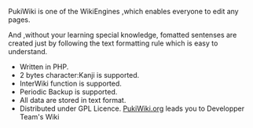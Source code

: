 PukiWiki is one of the WikiEngines ,which enables everyone to edit any pages.

And ,without your learning special knowledge, fomatted sentenses are created just by following the text formatting rule which is easy to understand.

* Written in PHP.
* 2 bytes character:Kanji is supported. 
* InterWiki function is supported.
* Periodic Backup is supported.
* All data are stored in text format.
* Distributed under GPL Licence.
[PukiWiki.org](http://pukiwiki.org/) leads you to Developper Team's Wiki